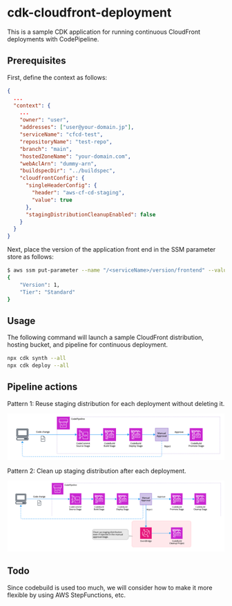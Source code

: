 # cdk-cloudfront-deployment

This is a sample CDK application for running continuous CloudFront deployments with CodePipeline.

## Prerequisites

First, define the context as follows:

```json
{
  ...
  "context": {
    ...
    "owner": "user",
    "addresses": ["user@your-domain.jp"],
    "serviceName": "cfcd-test",
    "repositoryName": "test-repo",
    "branch": "main",
    "hostedZoneName": "your-domain.com",
    "webAclArn": "dummy-arn",
    "buildspecDir": "../buildspec",
    "cloudfrontConfig": {
      "singleHeaderConfig": {
        "header": "aws-cf-cd-staging",
        "value": true
      },
      "stagingDistributionCleanupEnabled": false
    }
  }
}
```

Next, place the version of the application front end in the SSM parameter store as follows:

```sh
$ aws ssm put-parameter --name "/<serviceName>/version/frontend" --value "v1" --type String --overwrite
{
    "Version": 1,
    "Tier": "Standard"
}
```

## Usage

The following command will launch a sample CloudFront distribution, hosting bucket, and pipeline for continuous deployment.

```sh
npx cdk synth --all
npx cdk deploy --all
```

## Pipeline actions

Pattern 1: Reuse staging distribution for each deployment without deleting it.

![Pattern 1](docs/diagram_1.png)

Pattern 2: Clean up staging distribution after each deployment.

![Pattern 2](docs/diagram_2.png)

## Todo

Since codebuild is used too much, we will consider how to make it more flexible by using AWS StepFunctions, etc.

